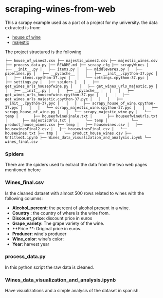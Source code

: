 # scraping-wines-from-web

This a scrapy example used as a part of a project for my university. the data extracted is from: 

- [house of wine](https://www.houseofwine.gr/how/) 
- [majestic](https://www.majestic.co.uk)

The project structured is the following 

`├── house_of_wines2.csv
├── majestic_wines2.csv
├── majestic_wines.csv
├── process_data.py
├── README.md
├── scrapy.cfg
├── scrapyWines
│   ├── __init__.py
│   ├── items.py
│   ├── middlewares.py
│   ├── pipelines.py
│   ├── __pycache__
│   │   ├── __init__.cpython-37.pyc
│   │   ├── items.cpython-37.pyc
│   │   └── settings.cpython-37.pyc
│   ├── settings.py
│   ├── spiders
│   │   ├── get_wines_urls_houseofwine.py
│   │   ├── get_wines_urls_majestic.py
│   │   ├── __init__.py
│   │   ├── __pycache__
│   │   │   ├── get_wines_urls_houseofwine.cpython-37.pyc
│   │   │   ├── get_wines_urls_majestic.cpython-37.pyc
│   │   │   ├── __init__.cpython-37.pyc
│   │   │   ├── scrapy_house_of_wine.cpython-37.pyc
│   │   │   └── scrapy_majestic_wine.cpython-37.pyc
│   │   ├── scrapy_house_of_wine.py
│   │   └── scrapy_majestic_wine.py
│   └── temp
│       ├── houseofwineFinale.txt
│       ├── houseofwineUrls.txt
│       ├── majesticUrls.txt
│       └── temp
│           └── product_house_wines.csv
├── temp
│   ├── housewines.csv
│   ├── housewinesFinal2.csv
│   ├── housewinesFinal.csv
│   └── housewines.txt
├── tmp
│   └── product_house_wines.csv
├── Untitled1.ipynb
├── Wines_data_visualization_and_analysis.ipynb
└── wines_final.csv  ` 

### Spiders 

There are the spiders used to extract the data from the two web pages mentioned before 

### Wines_final.csv

Is the cleaned dataset with almost 500 rows related to wines with the following columns: 

- **Alcohol_percent**: the percent of alcohol present in a wine. 
- **Country** : the country of where is the wine from. 
- **Discount_price**: discount price in euros 
- **Grape_variety**: The grape variety of the wine. 
- **Price **: Original price in euros. 
- **Producer**: wine's producer 
- **Wine_color**: wine's color: 
- **Year**: harvest year

### process_data.py 

In this python script the raw data is cleaned. 

###  Wines_data_visualization_and_analysis.ipynb 

Have visualizations and a simple analysis of the dataset in spanish. 



















